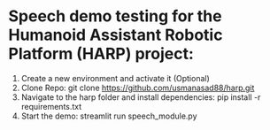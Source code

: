 # Speech demo testing for the Humanoid Assistant Robotic Platform (HARP) project:

1. Create a new environment and activate it (Optional)
2. Clone Repo: git clone https://github.com/usmanasad88/harp.git 
3. Navigate to the harp folder and install dependencies: pip install -r requirements.txt
4. Start the demo:
   streamlit run speech_module.py
